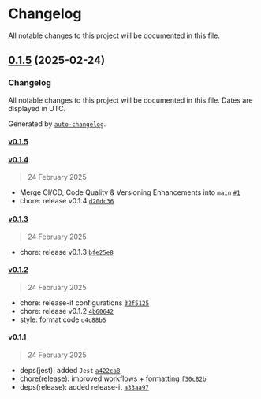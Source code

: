 # Changelog

All notable changes to this project will be documented in this file.

## [0.1.5](https://github.com/IliaKamilov/TDD-exercise/compare/v0.1.4...v0.1.5) (2025-02-24)

### Changelog

All notable changes to this project will be documented in this file. Dates are displayed in UTC.

Generated by [`auto-changelog`](https://github.com/CookPete/auto-changelog).

#### [v0.1.5](https://github.com/IliaKamilov/TDD-exercise/compare/v0.1.4...v0.1.5)

#### [v0.1.4](https://github.com/IliaKamilov/TDD-exercise/compare/v0.1.3...v0.1.4)

> 24 February 2025

- Merge CI/CD, Code Quality & Versioning Enhancements into `main` [`#1`](https://github.com/IliaKamilov/TDD-exercise/pull/1)
- chore: release v0.1.4 [`d20dc36`](https://github.com/IliaKamilov/TDD-exercise/commit/d20dc36c248cc877f100a98bfd5ba303e80c0452)

#### [v0.1.3](https://github.com/IliaKamilov/TDD-exercise/compare/v0.1.2...v0.1.3)

> 24 February 2025

- chore: release v0.1.3 [`bfe25e8`](https://github.com/IliaKamilov/TDD-exercise/commit/bfe25e8c5c0ed738f226b0019d5c1b5c2c18aace)

#### [v0.1.2](https://github.com/IliaKamilov/TDD-exercise/compare/v0.1.1...v0.1.2)

> 24 February 2025

- chore: release-it configurations [`32f5125`](https://github.com/IliaKamilov/TDD-exercise/commit/32f5125cc679e96681e0ad38b913fc4466ea39e2)
- chore: release v0.1.2 [`4b60642`](https://github.com/IliaKamilov/TDD-exercise/commit/4b60642bc8b1b53ca1a207c158e771470b9e515d)
- style: format code [`d4c88b6`](https://github.com/IliaKamilov/TDD-exercise/commit/d4c88b6e29047d99c1f42e34da1c86c810f8bf60)

#### v0.1.1

> 24 February 2025

- deps(jest): added `Jest` [`a422ca8`](https://github.com/IliaKamilov/TDD-exercise/commit/a422ca8ae432442f4bc171c1bcbbcf680ff10d48)
- chore(release): improved workflows + formatting [`f30c82b`](https://github.com/IliaKamilov/TDD-exercise/commit/f30c82b88d10d45995516ed718cd74439cfb2607)
- deps(release): added release-it [`a33aa97`](https://github.com/IliaKamilov/TDD-exercise/commit/a33aa97e2bed276913a6e270016e10a986869236)
